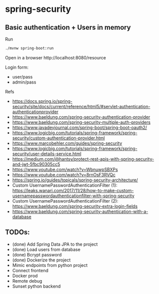 # spring-security

## Basic authentication + Users in memory

Run
```bash
./mvnw spring-boot:run
```

Open in a browser http://localhost:8080/resource

Login form:
- user/pass
- admin/pass

Refs
- https://docs.spring.io/spring-security/site/docs/current/reference/html5/#servlet-authentication-authenticationprovider
- https://www.baeldung.com/spring-security-authentication-provider
- https://www.baeldung.com/spring-security-multiple-auth-providers
- https://www.javadevjournal.com/spring-boot/spring-boot-oauth2/
- https://www.logicbig.com/tutorials/spring-framework/spring-security/custom-authentication-provider.html
- https://www.marcobehler.com/guides/spring-security
- https://www.logicbig.com/tutorials/spring-framework/spring-security/user-details-service.html
- https://medium.com/@hantsy/protect-rest-apis-with-spring-security-and-jwt-5fbc90305cc5
- https://www.youtube.com/watch?v=WbnuwpSBXPs
- https://www.youtube.com/watch?v=8rnOsF3RVQc
- https://spring.io/guides/topicals/spring-security-architecture/
- Custom UsernamePasswordAuthenticationFilter (1): https://leaks.wanari.com/2017/11/28/how-to-make-custom-usernamepasswordauthenticationfilter-with-spring-security
- Custom UsernamePasswordAuthenticationFilter (2): https://www.baeldung.com/spring-security-extra-login-fields
- https://www.baeldung.com/spring-security-authentication-with-a-database

## TODOs:

- (done) Add Spring Data JPA to the project
- (done) Load users from database
- (done) Bcrypt password
- (done) Dockerize the project
- Mimic endpoints from python project
- Connect frontend
- Docker prod
- Remote debug
- Sunset python backend
